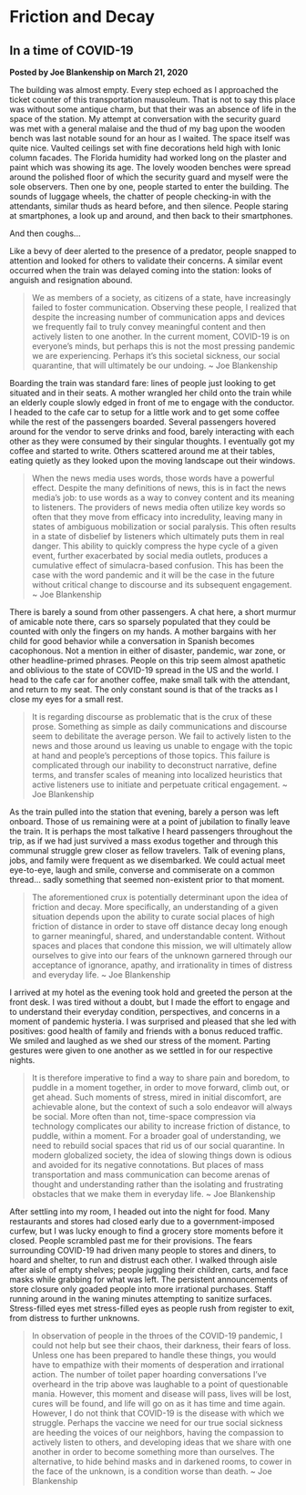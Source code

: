 # Friction and Decay

## In a time of COVID-19

**Posted by Joe Blankenship on March 21, 2020**

The building was almost empty. Every step echoed as I approached the ticket counter of this transportation mausoleum. That is not to say this place was without some antique charm, but that their was an absence of life in the space of the station. My attempt at conversation with the security guard was met with a general malaise and the thud of my bag upon the wooden bench was last notable sound for an hour as I waited. The space itself was quite nice. Vaulted ceilings set with fine decorations held high with Ionic column facades. The Florida humidity had worked long on the plaster and paint which was showing its age. The lovely wooden benches were spread around the polished floor of which the security guard and myself were the sole observers. Then one by one, people started to enter the building. The sounds of luggage wheels, the chatter of people checking-in with the attendants, similar thuds as heard before, and then silence. People staring at smartphones, a look up and around, and then back to their smartphones.

And then coughs...

Like a bevy of deer alerted to the presence of a predator, people snapped to attention and looked for others to validate their concerns. A similar event occurred when the train was delayed coming into the station: looks of anguish and resignation abound.

> We as members of a society, as citizens of a state, have increasingly failed to foster communication. Observing these people, I realized that despite the increasing number of communication apps and devices we frequently fail to truly convey meaningful content and then actively listen to one another. In the current moment, COVID-19 is on everyone’s minds, but perhaps this is not the most pressing pandemic we are experiencing. Perhaps it’s this societal sickness, our social quarantine, that will ultimately be our undoing. ~ Joe Blankenship

Boarding the train was standard fare: lines of people just looking to get situated and in their seats. A mother wrangled her child onto the train while an elderly couple slowly edged in front of me to engage with the conductor. I headed to the cafe car to setup for a little work and to get some coffee while the rest of the passengers boarded. Several passengers hovered around for the vendor to serve drinks and food, barely interacting with each other as they were consumed by their singular thoughts. I eventually got my coffee and started to write. Others scattered around me at their tables, eating quietly as they looked upon the moving landscape out their windows.

> When the news media uses words, those words have a powerful effect. Despite the many definitions of news, this is in fact the news media’s job: to use words as a way to convey content and its meaning to listeners. The providers of news media often utilize key words so often that they move from efficacy into incredulity, leaving many in states of ambiguous mobilization or social paralysis. This often results in a state of disbelief by listeners which ultimately puts them in real danger. This ability to quickly compress the hype cycle of a given event, further exacerbated by social media outlets, produces a cumulative effect of simulacra-based confusion. This has been the case with the word pandemic and it will be the case in the future without critical change to discourse and its subsequent engagement. ~ Joe Blankenship

There is barely a sound from other passengers. A chat here, a short murmur of amicable note there, cars so sparsely populated that they could be counted with only the fingers on my hands. A mother bargains with her child for good behavior while a conversation in Spanish becomes cacophonous. Not a mention in either of disaster, pandemic, war zone, or other headline-primed phrases. People on this trip seem almost apathetic and oblivious to the state of COVID-19 spread in the US and the world. I head to the cafe car for another coffee, make small talk with the attendant, and return to my seat. The only constant sound is that of the tracks as I close my eyes for a small rest.

> It is regarding discourse as problematic that is the crux of these prose. Something as simple as daily communications and discourse seem to debilitate the average person. We fail to actively listen to the news and those around us leaving us unable to engage with the topic at hand and people’s perceptions of those topics. This failure is complicated through our inability to deconstruct narrative, define terms, and transfer scales of meaning into localized heuristics that active listeners use to initiate and perpetuate critical engagement. ~ Joe Blankenship

As the train pulled into the station that evening, barely a person was left onboard. Those of us remaining were at a point of jubilation to finally leave the train. It is perhaps the most talkative I heard passengers throughout the trip, as if we had just survived a mass exodus together and through this communal struggle grew closer as fellow travelers. Talk of evening plans, jobs, and family were frequent as we disembarked. We could actual meet eye-to-eye, laugh and smile, converse and commiserate on a common thread… sadly something that seemed non-existent prior to that moment.

> The aforementioned crux is potentially determinant upon the idea of friction and decay. More specifically, an understanding of a given situation depends upon the ability to curate social places of high friction of distance in order to stave off distance decay long enough to garner meaningful, shared, and understandable content. Without spaces and places that condone this mission, we will ultimately allow ourselves to give into our fears of the unknown garnered through our acceptance of ignorance, apathy, and irrationality in times of distress and everyday life. ~ Joe Blankenship

I arrived at my hotel as the evening took hold and greeted the person at the front desk. I was tired without a doubt, but I made the effort to engage and to understand their everyday condition, perspectives, and concerns in a moment of pandemic hysteria. I was surprised and pleased that she led with positives: good health of family and friends with a bonus reduced traffic. We smiled and laughed as we shed our stress of the moment. Parting gestures were given to one another as we settled in for our respective nights.

> It is therefore imperative to find a way to share pain and boredom, to puddle in a moment together, in order to move forward, climb out, or get ahead. Such moments of stress, mired in initial discomfort, are achievable alone, but the context of such a solo endeavor will always be social. More often than not, time-space compression via technology complicates our ability to increase friction of distance, to puddle, within a moment. For a broader goal of understanding, we need to rebuild social spaces that rid us of our social quarantine. In modern globalized society, the idea of slowing things down is odious and avoided for its negative connotations. But places of mass transportation and mass communication can become arenas of thought and understanding rather than the isolating and frustrating obstacles that we make them in everyday life. ~ Joe Blankenship

After settling into my room, I headed out into the night for food. Many restaurants and stores had closed early due to a government-imposed curfew, but I was lucky enough to find a grocery store moments before it closed. People scrambled past me for their provisions. The fears surrounding COVID-19 had driven many people to stores and diners, to hoard and shelter, to run and distrust each other. I walked through aisle after aisle of empty shelves; people juggling their children, carts, and face masks while grabbing for what was left. The persistent announcements of store closure only goaded people into more irrational purchases. Staff running around in the waning minutes attempting to sanitize surfaces. Stress-filled eyes met stress-filled eyes as people rush from register to exit, from distress to further unknowns.

> In observation of people in the throes of the COVID-19 pandemic, I could not help but see their chaos, their darkness, their fears of loss. Unless one has been prepared to handle these things, you would have to empathize with their moments of desperation and irrational action. The number of toilet paper hoarding conversations I’ve overheard in the trip above was laughable to a point of questionable mania. However, this moment and disease will pass, lives will be lost, cures will be found, and life will go on as it has time and time again. However, I do not think that COVID-19 is the disease with which we struggle. Perhaps the vaccine we need for our true social sickness are heeding the voices of our neighbors, having the compassion to actively listen to others, and developing ideas that we share with one another in order to become something more than ourselves. The alternative, to hide behind masks and in darkened rooms, to cower in the face of the unknown, is a condition worse than death. ~ Joe Blankenship

